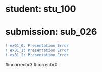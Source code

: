 # student: stu_100
# submission: sub_026

```diff
! ex01_0: Presentation Error
! ex01_1: Presentation Error
! ex01_2: Presentation Error
```
#incorrect=3
#correct=0
